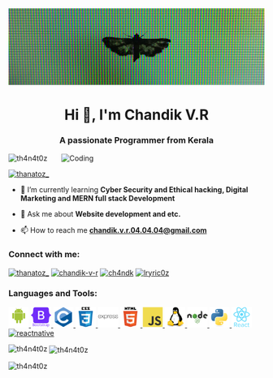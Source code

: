 <div align="center">
  <img src="Picsart_25-04-07_20-57-00-271.jpg" alt="MasterHead"/>
</div>
<h1 align="center">Hi 👋, I'm Chandik V.R</h1>
<h3 align="center">A passionate Programmer from Kerala</h3>
<img align="right" alt="Coding" width="400" src="https://darkintheboy.com/wp-content/uploads/2014/02/tumblr_mvv8m3wzei1r9e2uvo1_500.gif">

<p align="left"> <img src="https://komarev.com/ghpvc/?username=th4n4t0z&label=Profile%20views&color=0e75b6&style=flat" alt="th4n4t0z" /> </p>

<p align="left"> <a href="https://twitter.com/thanatoz_" target="blank"><img src="https://img.shields.io/twitter/follow/thanatoz_?logo=twitter&style=for-the-badge" alt="thanatoz_" /></a> </p>

- 🌱 I’m currently learning **Cyber Security and Ethical hacking, Digital Marketing and MERN full stack Development**

- 💬 Ask me about **Website development and etc.**

- 📫 How to reach me **chandik.v.r.04.04.04@gmail.com**

<h3 align="left">Connect with me:</h3>
<p align="left">
<a href="https://twitter.com/thanatoz_" target="blank"><img align="center" src="https://raw.githubusercontent.com/rahuldkjain/github-profile-readme-generator/master/src/images/icons/Social/twitter.svg" alt="thanatoz_" height="30" width="40" /></a>
<a href="https://linkedin.com/in/chandik-v-r" target="blank"><img align="center" src="https://raw.githubusercontent.com/rahuldkjain/github-profile-readme-generator/master/src/images/icons/Social/linked-in-alt.svg" alt="chandik-v-r" height="30" width="40" /></a>
<a href="https://instagram.com/ch4ndk" target="blank"><img align="center" src="https://raw.githubusercontent.com/rahuldkjain/github-profile-readme-generator/master/src/images/icons/Social/instagram.svg" alt="ch4ndk" height="30" width="40" /></a>
<a href="https://www.youtube.com/c/lryric0z" target="blank"><img align="center" src="https://raw.githubusercontent.com/rahuldkjain/github-profile-readme-generator/master/src/images/icons/Social/youtube.svg" alt="lryric0z" height="30" width="40" /></a>
</p>

<h3 align="left">Languages and Tools:</h3>
<p align="left"> <a href="https://developer.android.com" target="_blank" rel="noreferrer"> <img src="https://raw.githubusercontent.com/devicons/devicon/master/icons/android/android-original-wordmark.svg" alt="android" width="40" height="40"/> </a> <a href="https://getbootstrap.com" target="_blank" rel="noreferrer"> <img src="https://raw.githubusercontent.com/devicons/devicon/master/icons/bootstrap/bootstrap-plain-wordmark.svg" alt="bootstrap" width="40" height="40"/> </a> <a href="https://www.cprogramming.com/" target="_blank" rel="noreferrer"> <img src="https://raw.githubusercontent.com/devicons/devicon/master/icons/c/c-original.svg" alt="c" width="40" height="40"/> </a> <a href="https://www.w3schools.com/css/" target="_blank" rel="noreferrer"> <img src="https://raw.githubusercontent.com/devicons/devicon/master/icons/css3/css3-original-wordmark.svg" alt="css3" width="40" height="40"/> </a> <a href="https://expressjs.com" target="_blank" rel="noreferrer"> <img src="https://raw.githubusercontent.com/devicons/devicon/master/icons/express/express-original-wordmark.svg" alt="express" width="40" height="40"/> </a> <a href="https://www.w3.org/html/" target="_blank" rel="noreferrer"> <img src="https://raw.githubusercontent.com/devicons/devicon/master/icons/html5/html5-original-wordmark.svg" alt="html5" width="40" height="40"/> </a> <a href="https://developer.mozilla.org/en-US/docs/Web/JavaScript" target="_blank" rel="noreferrer"> <img src="https://raw.githubusercontent.com/devicons/devicon/master/icons/javascript/javascript-original.svg" alt="javascript" width="40" height="40"/> </a> <a href="https://www.linux.org/" target="_blank" rel="noreferrer"> <img src="https://raw.githubusercontent.com/devicons/devicon/master/icons/linux/linux-original.svg" alt="linux" width="40" height="40"/> </a> <a href="https://nodejs.org" target="_blank" rel="noreferrer"> <img src="https://raw.githubusercontent.com/devicons/devicon/master/icons/nodejs/nodejs-original-wordmark.svg" alt="nodejs" width="40" height="40"/> </a> <a href="https://www.python.org" target="_blank" rel="noreferrer"> <img src="https://raw.githubusercontent.com/devicons/devicon/master/icons/python/python-original.svg" alt="python" width="40" height="40"/> </a> <a href="https://reactjs.org/" target="_blank" rel="noreferrer"> <img src="https://raw.githubusercontent.com/devicons/devicon/master/icons/react/react-original-wordmark.svg" alt="react" width="40" height="40"/> </a> <a href="https://reactnative.dev/" target="_blank" rel="noreferrer"> <img src="https://reactnative.dev/img/header_logo.svg" alt="reactnative" width="40" height="40"/> </a> </p>

<p><img align="left" src="https://github-readme-stats.vercel.app/api/top-langs?username=th4n4t0z&show_icons=true&locale=en&layout=compact" alt="th4n4t0z" /></p>

<p>&nbsp;<img align="center" src="https://github-readme-stats.vercel.app/api?username=th4n4t0z&show_icons=true&locale=en" alt="th4n4t0z" /></p>

<p><img align="center" src="https://github-readme-streak-stats.herokuapp.com/?user=th4n4t0z&" alt="th4n4t0z" /></p>
